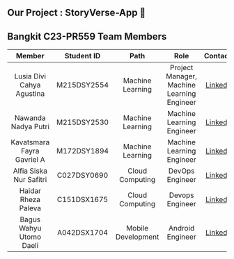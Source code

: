 ## Our Project : StoryVerse-App 👋

## Bangkit C23-PR559 Team Members
|         Member              | Student ID |        Path        |                Role                        |                                                  Contacts                                                  |
| :--------------------:      | :--------: | :----------------: | :----------------------------------------: | :--------------------------------------------------------------------------------------------------------: |
| Lusia Divi Cahya Agustina        |  M215DSY2554  |  Machine Learning  | Project Manager, Machine Learning Engineer | [LinkedIn](https://www.linkedin.com/in/lusia-divi-cahya-agustina-0914b7266/)     |
| Nawanda Nadya Putri       |  M215DSY2530  |  Machine Learning  | Machine Learning Engineer | [LinkedIn](https://www.linkedin.com/in/nawanda-nadya-putri/)    |
| Kavatsmara Fayra Gavriel A      | M172DSY1894 |  Machine Learning  | Machine Learning Engineer | [LinkedIn](https://www.linkedin.com/in/kavatsmara/)    |
| Alfia Siska Nur Safitri      |  C027DSY0690  |  Cloud Computing  | DevOps Engineer | [LinkedIn](https://www.linkedin.com/in/alfia-siska-nur-safitri-9759a2251/)    |
| Haidar Rheza Paleva         |  C151DSX1675  |  Cloud Computing  | Devops Engineer | [LinkedIn](https://www.linkedin.com/in/haidar-rheza-paleva-027509194/)       |
| Bagus Wahyu Utomo Daeli        |  A042DSX1704  | Mobile Development | Android Engineer | [LinkedIn](https://www.linkedin.com/in/baguswahyuud/)      |

<!--

**Here are some ideas to get you started:**

🙋‍♀️ A short introduction - what is your organization all about?
🌈 Contribution guidelines - how can the community get involved?
👩‍💻 Useful resources - where can the community find your docs? Is there anything else the community should know?
🍿 Fun facts - what does your team eat for breakfast?
🧙 Remember, you can do mighty things with the power of [Markdown](https://docs.github.com/github/writing-on-github/getting-started-with-writing-and-formatting-on-github/basic-writing-and-formatting-syntax)
-->
